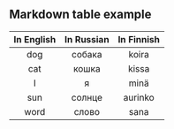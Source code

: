 ## Markdown table example

| In English | In Russian | In Finnish |
| :-:        | :-:        | :-:        |
| dog        | собака     | koira      |
| cat        | кошка      | kissa      |
| I          | я          | minä       |
| sun        | солнце     | aurinko    |
| word       | слово      | sana       |
